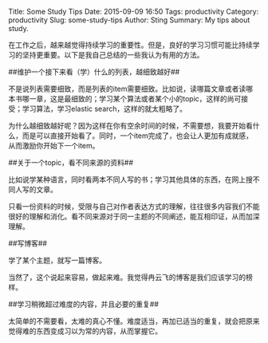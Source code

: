 Title: Some Study Tips
Date: 2015-09-09 16:50
Tags: productivity
Category: productivity
Slug: some-study-tips
Author: Sting
Summary: My tips about study.

在工作之后，越来越觉得持续学习的重要性。但是，良好的学习习惯可能比持续学习的坚持更重要。以下是我自己总结的一些我认为有用的方法。

##维护一个接下来看（学）什么的列表，越细致越好##

不是说列表需要细致，而是列表的item需要细致。比如说，读哪篇文章或者读哪本书哪一章，这是最细致的；学习某个算法或者某个小的topic，这样的尚可接受；学习算法，学习elastic search，这样的就太粗略了。

为什么越细致越好呢？因为这样在你有空余时间的时候，不需要想，我要开始看什么，而是可以直接开始看了。同时，一个item完成了，也会让人更加有成就感，从而激励你开始下一个item。

##关于一个topic，看不同来源的资料##

比如说学某种语言，同时看两本不同人写的书；学习其他具体的东西，在网上搜不同人写的文章。

只看一份资料的时候，受限与自己对作者表达方式的理解，往往很多内容我们不能很好的理解和消化。看不同来源对于同一主题的不同阐述，能互相印证，从而加深理解。

##写博客##

学了某个主题，就写一篇博客。

当然了，这个说起来容易，做起来难。我觉得冉云飞的博客是我们应该学习的榜样。

##学习稍微超过难度的内容，并且必要的重复##

太简单的不需要看，太难的真心不懂。难度适当，再加已适当的重复，就会把原来觉得难的东西变成习以为常的内容，从而掌握它。
